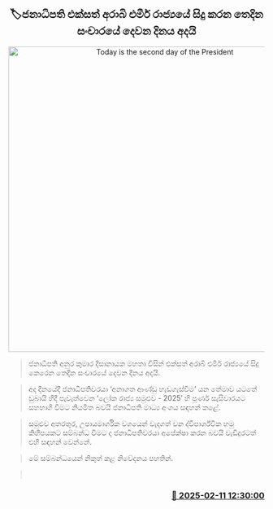 <p align='center'><b><h2 align='center' title='Today is the second day of the President's three-day visit to the United Arab Emirates.'>🏷ජනාධිපති එක්සත් අරාබි එමීර් රාජ්‍යයේ සිදු කරන තෙදින සංචාරයේ දෙවන දිනය අදයි</h2></b></p>
<p align='center'><img src='https://helakuru.sgp1.cdn.digitaloceanspaces.com/esana/images/lib/presanura.jpg' width='600' alt='Today is the second day of the President's three-day visit to the United Arab Emirates.'></p>

> ජනාධිපති අනුර කුමාර දිසානායක මහතා විසින් එක්සත් අරාබි එමීර් රාජ්‍යයේ සිදු කෙරෙන තෙදින සංචාරයේ දෙවන දිනය අදයි.

> අද දිනයේදී ජනාධිපතිවරයා ‘අනාගත ආණ්ඩු හැඩගැස්වීම’ යන තේමාව යටතේ ඩුබායි හිදී පැවැත්වෙන ‘ලෝක රාජ්‍ය සමුළුව - 2025’ හි පූර්ණ සැසිවාරයට සහභාගි වීමට නියමිත බවයි ජනාධිපති මාධ්‍ය අංශය සඳහන් කළේ.

> සමුළුව අතරතුර, උපායමාර්ගික වශයෙන් වැදගත් වන ද්විපාර්ශ්වික හමු කිහිපයකට සම්බන්ධ වීමට ද ජනාධිපතිවරයා අපේක්ෂා කරන බවයි වැඩිදුරටත් එහි සඳහන් වෙන්නේ.

> මේ සම්බන්ධයෙන් නිකුත් කළ නිවේදනය පහතින්. 

>  



<h3 align='right'><a href='https://www.helakuru.lk/esana/p/107375/'>📅 2025-02-11 12:30:00</a></h3>
